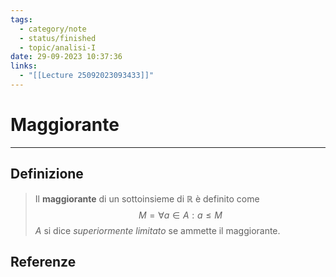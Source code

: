 ```yaml
---
tags:
  - category/note
  - status/finished
  - topic/analisi-I
date: 29-09-2023 10:37:36
links:
  - "[[Lecture 25092023093433]]"
---
```

# Maggiorante
---
## Definizione
> Il **maggiorante** di un sottoinsieme di $\mathbb{R}$ è definito come
> $$M = \forall a \in A: a \leq M$$
> $A$ si dice _superiormente limitato_ se ammette il maggiorante.

## Referenze